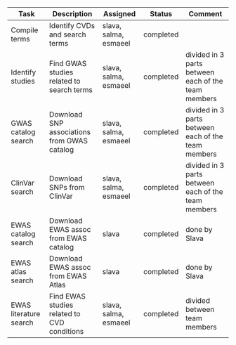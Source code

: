 |Task|Description|Assigned|Status|Comment|
|-----|-----------|--------|------|----------|
|Compile terms|Identify CVDs and search terms|slava, salma, esmaeel|completed||
|Identify studies|Find GWAS studies related to search terms|slava, salma, esmaeel|completed|divided in 3 parts between each of the team members|
|GWAS catalog search|Download SNP associations from GWAS catalog|slava, salma, esmaeel|completed|divided in 3 parts between each of the team members|
|ClinVar search|Download SNPs from ClinVar|slava, salma, esmaeel|completed|divided in 3 parts between each of the team members|
|EWAS catalog search|Download EWAS assoc from EWAS catalog|slava|completed|done by Slava|
|EWAS atlas search|Download EWAS assoc from EWAS Atlas|slava|completed|done by Slava|
|EWAS literature search|Find EWAS studies related to CVD conditions|slava, salma, esmaeel|completed|divided between team members|




